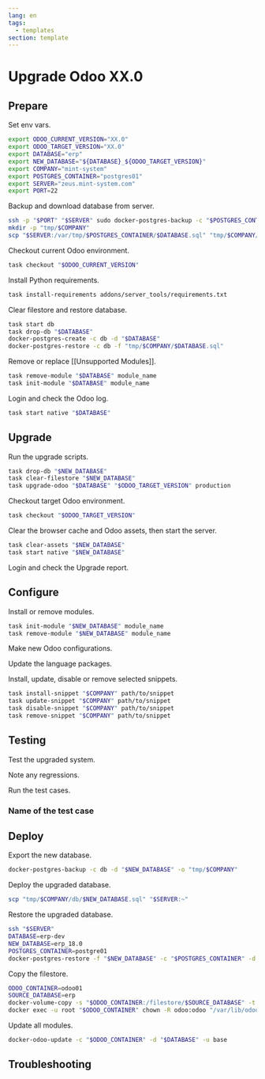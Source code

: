 ```yaml
---
lang: en
tags:
  - templates
section: template
---
```

# Upgrade Odoo XX.0

## Prepare

Set env vars.

```bash
export ODOO_CURRENT_VERSION="XX.0"
export ODOO_TARGET_VERSION="XX.0"
export DATABASE="erp"
export NEW_DATABASE="${DATABASE}_${ODOO_TARGET_VERSION}"
export COMPANY="mint-system"
export POSTGRES_CONTAINER="postgres01"
export SERVER="zeus.mint-system.com"
export PORT=22
```

Backup and download database from server.

```bash
ssh -p "$PORT" "$SERVER" sudo docker-postgres-backup -c "$POSTGRES_CONTAINER" -d "$DATABASE"
mkdir -p "tmp/$COMPANY"
scp "$SERVER:/var/tmp/$POSTGRES_CONTAINER/$DATABASE.sql" "tmp/$COMPANY/$DATABASE.sql"
```

Checkout current Odoo environment.

```bash
task checkout "$ODOO_CURRENT_VERSION"
```

Install Python requirements.

```bash
task install-requirements addons/server_tools/requirements.txt
```

Clear filestore and restore database.

```bash
task start db
task drop-db "$DATABASE"
docker-postgres-create -c db -d "$DATABASE"
docker-postgres-restore -c db -f "tmp/$COMPANY/$DATABASE.sql"
```

Remove or replace [[Unsupported Modules]].

```bash
task remove-module "$DATABASE" module_name
task init-module "$DATABASE" module_name
```

Login and check the Odoo log.

```bash
task start native "$DATABASE"
```
## Upgrade

Run the upgrade scripts.

```bash
task drop-db "$NEW_DATABASE"
task clear-filestore "$NEW_DATABASE"
task upgrade-odoo "$DATABASE" "$ODOO_TARGET_VERSION" production
```

Checkout target Odoo environment.

```bash
task checkout "$ODOO_TARGET_VERSION"
```

Clear the browser cache and Odoo assets, then start the server.

```bash
task clear-assets "$NEW_DATABASE"
task start native "$NEW_DATABASE"
```

Login and check the Upgrade report.

## Configure

Install or remove modules.

```bash
task init-module "$NEW_DATABASE" module_name
task remove-module "$NEW_DATABASE" module_name
```

Make new Odoo configurations.

Update the language packages.

Install, update, disable or remove selected snippets.

```bash
task install-snippet "$COMPANY" path/to/snippet
task update-snippet "$COMPANY" path/to/snippet
task disable-snippet "$COMPANY" path/to/snippet
task remove-snippet "$COMPANY" path/to/snippet
```

## Testing

Test the upgraded system.

Note any regressions.

Run the test cases.

### Name of the test case

## Deploy

Export the new database.

```bash
docker-postgres-backup -c db -d "$NEW_DATABASE" -o "tmp/$COMPANY"
```

Deploy the upgraded database.

```bash
scp "tmp/$COMPANY/db/$NEW_DATABASE.sql" "$SERVER:~"
```

Restore the upgraded database.

```bash
ssh "$SERVER" 
DATABASE=erp-dev
NEW_DATABASE=erp_18.0
POSTGRES_CONTAINER=postgre01
docker-postgres-restore -f "$NEW_DATABASE" -c "$POSTGRES_CONTAINER" -d "$DATABASE" -r
```

Copy the filestore.

```bash
ODOO_CONTAINER=odoo01
SOURCE_DATABASE=erp
docker-volume-copy -s "$ODOO_CONTAINER:/filestore/$SOURCE_DATABASE" -t "$ODOO_CONTAINER:/filestore/$DATABASE" -f
docker exec -u root "$ODOO_CONTAINER" chown -R odoo:odoo "/var/lib/odoo/filestore/$DATABASE"
```

Update all modules.

```bash
docker-odoo-update -c "$ODOO_CONTAINER" -d "$DATABASE" -u base
```

## Troubleshooting
